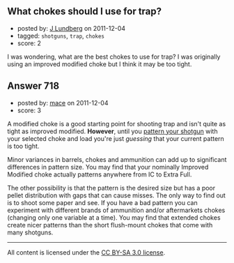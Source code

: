 ## What chokes should I use for trap?

- posted by: [J Lundberg](https://stackexchange.com/users/-1/40-j-lundberg) on 2011-12-04
- tagged: `shotguns`, `trap`, `chokes`
- score: 2

<p>I was wondering, what are the best chokes to use for trap?  I was originally using an improved modified choke but I think it may be too tight.</p>



## Answer 718

- posted by: [mace](https://stackexchange.com/users/-1/163-mace) on 2011-12-04
- score: 3

<p>A modified choke is a good starting point for shooting trap and isn't quite as tight as improved modified.  <strong>However</strong>, until you <a href="http://www.chuckhawks.com/why_pattern.htm" rel="nofollow">pattern your shotgun</a> with your selected choke and load you're just <em>guessing</em> that your current pattern is too tight.</p>

<p>Minor variances in barrels, chokes and ammunition can add up to significant differences in pattern size. You may find that your nominally Improved Modified choke actually patterns anywhere from IC to Extra Full.</p>

<p>The other possibility is that the pattern is the desired size but has a poor pellet distribution with gaps that can cause misses. The only way to find out is to shoot some paper and see. If you have a bad pattern you can experiment with different brands of ammunition and/or aftermarkets chokes (changing only one variable at a time). You may find that extended chokes create nicer patterns than the short flush-mount chokes that come with many shotguns.</p>




---

All content is licensed under the [CC BY-SA 3.0 license](https://creativecommons.org/licenses/by-sa/3.0/).
